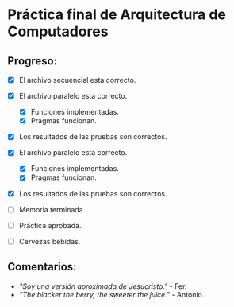# Práctica final de Arquitectura de Computadores
## Progreso:
* [X] El archivo secuencial esta correcto.
* [X] El archivo paralelo esta correcto.
    * [X] Funciones implementadas.
    * [X] Pragmas funcionan.
* [X] Los resultados de las pruebas son correctos.
* [X] El archivo paralelo esta correcto.
    * [X] Funciones implementadas.
    * [X] Pragmas funcionan.
* [X] Los resultados de las pruebas son correctos.
* [ ] Memoria terminada.
* [ ] Práctica aprobada.
* [ ] Cervezas bebidas.


## Comentarios:
* *"Soy una versión aproximada de Jesucristo."* - Fer.
* *"The blacker the berry, the sweeter the juice."* - Antonio.

